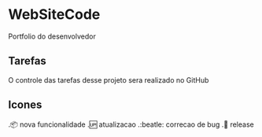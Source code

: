 # WebSiteCode

Portfolio do desenvolvedor

## Tarefas

O controle das tarefas desse projeto sera realizado no GitHub

## Icones

.:package: nova funcionalidade
.:up: atualizacao
.:beatle: correcao de bug
.:checkered_flag: release

